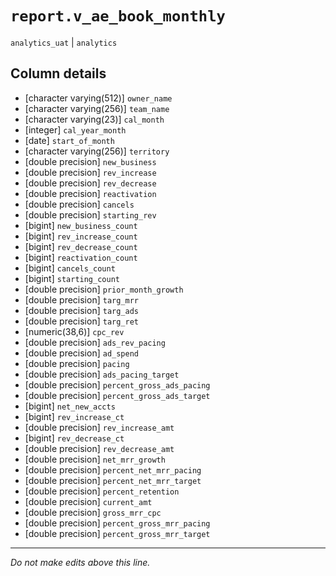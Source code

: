 # `report.v_ae_book_monthly`
`analytics_uat` | `analytics`

## Column details
* [character varying(512)] `owner_name`
* [character varying(256)] `team_name`
* [character varying(23)] `cal_month`
* [integer]   `cal_year_month`
* [date]      `start_of_month`
* [character varying(256)] `territory`
* [double precision] `new_business`
* [double precision] `rev_increase`
* [double precision] `rev_decrease`
* [double precision] `reactivation`
* [double precision] `cancels`
* [double precision] `starting_rev`
* [bigint]    `new_business_count`
* [bigint]    `rev_increase_count`
* [bigint]    `rev_decrease_count`
* [bigint]    `reactivation_count`
* [bigint]    `cancels_count`
* [bigint]    `starting_count`
* [double precision] `prior_month_growth`
* [double precision] `targ_mrr`
* [double precision] `targ_ads`
* [double precision] `targ_ret`
* [numeric(38,6)] `cpc_rev`
* [double precision] `ads_rev_pacing`
* [double precision] `ad_spend`
* [double precision] `pacing`
* [double precision] `ads_pacing_target`
* [double precision] `percent_gross_ads_pacing`
* [double precision] `percent_gross_ads_target`
* [bigint]    `net_new_accts`
* [bigint]    `rev_increase_ct`
* [double precision] `rev_increase_amt`
* [bigint]    `rev_decrease_ct`
* [double precision] `rev_decrease_amt`
* [double precision] `net_mrr_growth`
* [double precision] `percent_net_mrr_pacing`
* [double precision] `percent_net_mrr_target`
* [double precision] `percent_retention`
* [double precision] `current_amt`
* [double precision] `gross_mrr_cpc`
* [double precision] `percent_gross_mrr_pacing`
* [double precision] `percent_gross_mrr_target`

-------------------------------------------------------------------------------
*Do not make edits above this line.*
